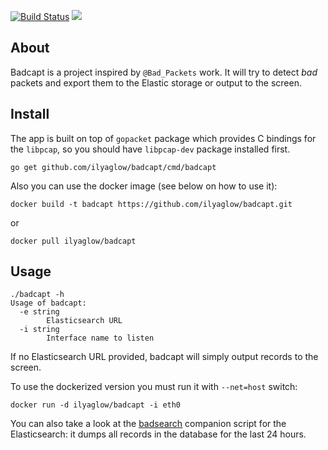 [![Build Status](https://travis-ci.org/ilyaglow/badcapt.svg?branch=master)](https://travis-ci.org/ilyaglow/badcapt)
[![](https://godoc.org/github.com/ilyaglow/badcapt?status.svg)](http://godoc.org/github.com/ilyaglow/badcapt)

About
-----

Badcapt is a project inspired by `@Bad_Packets` work. It will try to detect
*bad* packets and export them to the Elastic storage or output to the screen.

Install
-------

The app is built on top of `gopacket` package which provides C bindings for the
`libpcap`, so you should have `libpcap-dev` package installed first.

```
go get github.com/ilyaglow/badcapt/cmd/badcapt
```

Also you can use the docker image (see below on how to use it):
```
docker build -t badcapt https://github.com/ilyaglow/badcapt.git
```
or
```
docker pull ilyaglow/badcapt
```

Usage
-----

```
./badcapt -h
Usage of badcapt:
  -e string
    	Elasticsearch URL
  -i string
    	Interface name to listen
```

If no Elasticsearch URL provided, badcapt will simply output records to the
screen.

To use the dockerized version you must run it with `--net=host` switch:
```
docker run -d ilyaglow/badcapt -i eth0
```

You can also take a look at the
[badsearch](https://github.com/ilyaglow/badcapt/tree/master/cmd/badsearch)
companion script for the Elasticsearch: it dumps all records in the database for
the last 24 hours.
